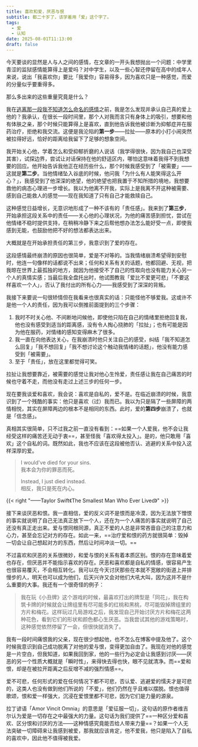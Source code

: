 ```yaml
---
title: 喜欢和爱，厌恶与恨
subtitle: 都二十岁了，该学着用「爱」这个字了。
tags:
  - 爱
  - 认知
date: 2025-08-01T11:13:00
draft: false
---
```


今天要谈的显然是人与人之间的感情，在文章的一开头我想抛出一个问题：中学里青涩的监狱感情能算得上是爱吗？对中学生，以及一些心智还停留在高中的成年人来说，说出「我喜欢你」要比「我爱你」容易得多，因为喜欢只是一种感觉，而爱的分量似乎要重得多。

那么多出来的这些重量究竟是什么？<!--more-->

我在[逃离那一段我不知道怎么命名的感情](/posts/夏日逃亡/)之前，我是怎么发现并承认自己真的爱上他的？我承认，在很长一段时间里，那个人对我而言只有身体上的吸引，想要和他有体肤之亲，那个时候只能算得上是喜欢，直到他告诉我他被诊断为抑郁症并在服药治疗，拒绝和我交流。这便是我沦陷的**第一步**——拉扯——原本的小打小闹突然被拉得好远，恰好的距离给我留下了足够的想象空间。

我开始关心他，学着怎么和受抑郁折磨的人说话（我学得很快，因为我自己也深受其害），试探边界，尝试让对话保持在他的舒适区内，哪怕这意味着我得不到我想要的回应。他开始告诉我他正在经历些什么，那个时候我感受到了「被需要」——这就是**第二步**。当他情绪坠入谷底的时候，他问我「为什么有人能笑得这么开心？」，我感受到了他深深的绝望，他的绝望也把我置于不知所措的境地，我想要救他的病态心理进一步增长。我以为他离不开我，实际上是我离不开这种被需要、感到自己能救人的感觉——现在我知道了只有自己才能救赎自己。

这种感觉日益增长，无意识地形成了一种不该有的「责任感」。我来到了**第三步**，开始承担这段关系中的责任——关心他的心理状况，为他的痛苦感到担忧，尝试在他情绪不稳时提供支持，在稍稍冷静下来之后帮他想办法怎么能好受一点，即使我感到无能，也鼓励他把不好的想法都表达出来。

大概就是在开始承担责任的第三步，我意识到了爱的存在。

这段感情最终崩溃的原因也很简单，爱是不对等的。当我情绪崩溃希望得到安慰时，他连一句像样的话都说不出来；任何和关系有关的话题，他都回避、无视，把我晾在世界上最孤独的地方，就因为他接受不了自己的性取向也没有能力关心另一个人的真情实感；当最后我全盘托出时，他试图教我「爱比不爱更可悲」「不要这样喜欢一个人」，否认了我付出的所有心力——我感受到了深深的背叛。

我接下来要说一句很矫情但在我看来也很真实的话：只能怪他不够爱我。这或许不是他一个人的责任，因为我可以倒推前面提到的三个步骤：

1. 我时不时关心他、不间断地问候他，即使他只陷在自己的情绪里拒绝回复我，他也没有感受到适当的距离感，没有令人掏心挠肺的「拉扯」；也有可能是因为他在服药，对情绪的感知变得麻木了很多。
2. 我一直在向他表达关心，在我崩溃时他只关注自己的感受，纠结「我不知道怎么回复」「我不想回复」「我不想讨论这个触动我情绪的话题」，他没有能力感受到「被需要」。
3. 至于「责任」，放在这里都觉得可笑。

拉扯让我想要靠近，被需要的感觉让我对他心生怜爱，责任感让我在自己痛苦的时候也守着不走，而他没有走过上述三步的任何一步。

现在要我谈爱和喜欢，我会说：喜欢是自私的，爱不是。在临近崩溃的时候，我意识到了一个残酷的事实：他只是喜欢（过）我而已。我以为只是隔了一些屏障的两情相悦，其实在屏障两边的根本不是相同的东西。此时，爱的**第四步**崩溃了，也就是「信念感」。

真相其实很简单，只不过我之前一直没有看到：==如果一个人爱我，他不会让我经受这样的痛苦还无动于衷==，甚至怪我「喜欢得太投入」。是的，他只敢用「喜欢」这个自私的词。既然如此，我也不应该在这段被他否认、逃避的关系中投入这样深厚的爱。

> I would've died for your sins. <br/>
> 我本会为你的罪恶而死。
> 
> Instead, I just died instead. <br/>
> 相反，我只是死在内心。

{{< right "——Taylor Swift《The Smallest Man Who Ever Lived》" >}}

接下来谈厌恶和恨。我一直相信，爱的反义词不是恨而是冷漠，因为无法放下憎恨的事实就说明了自己无法真正放下一个人，还在为一个人痛苦的事实就说明了自己还没有真正走出来。爱与恨同根同源，真正不爱的人总是非常吝啬自己的注意力和心力，甚至会忘记对方的存在。如此一来，==治疗爱和恨的药方就很简单：毁掉一切会让自己想起对方的东西，然后让时间冲淡一切。==

不过喜欢和厌恶的关系很微妙，和爱与恨的关系有着本质区别。恨的存在意味着爱也存在，但厌恶并不能指示喜欢的存在。厌恶和喜欢都是自私的情感，很容易产生也很容易覆灭，不会相互转化。我可以在今天讨厌那些在本就不宽敞的街道上并排慢步的人，明天也可以成为他们，后天兴许又会对他们大吼大叫，因为这并不是什么重要的大事。我还有一个很奇怪的例子：

> 我在玩《小丑牌》这个游戏的时候，最喜欢打出的牌型是「同花」，我在构筑卡牌的时候就会让牌组里有尽可能多的红桃和黑桃，尽可能毁掉牌组里的方片和梅花。这样玩过几局游戏之后，我发现自己开始讨厌方片和梅花这两种花色，看到它们的形状和颜色都心生厌恶。当我尝试其他的游戏策略时，这种感觉依然停留了一会，但很快就消失了。

我有一段时间痛恨我的父亲，现在很少想起他，也不怎么在博客中提及他了。这个时候我意识到自己成功脱离了对他的爱与恨，变得更加自由了。我现在对他的感觉是一片空白，但我知道，如果我回到家，他的一些行为必定会让我感到讨厌——厌恶的另一个性质大概就是「瞬时性」，来得快去得也快，眼不见就清净。而==爱和恨，却是在被拉开距离之后反增不减的强烈情感==。

爱不可悲，任何形式的爱在任何情况下都不可悲，否认爱、逃避爱的懦夫才是可悲的，这类人也没有做到他们所说的「不爱」，他们仍然在乎且难以摆脱。恨也值得歌颂，恨和爱一样强大，沉浸在爱恨里都不可悲，因为它们是力量的源泉。

拉丁谚语「Amor Vincit Omnia」的意思是「爱征服一切」，这句话的原作者维吉尔认为爱是一切存在之中最强大的力量。这句话为我们提供了==一种区分爱和喜欢、区分恨和讨厌的方法——这种情感究竟能否给人带来力量==？如果一个人无法突破一切障碍来让我感到被爱，那我就应该肯定，他不爱我，他只是陷入了自私的喜欢中，因此他不值得被我爱。
